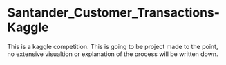 # Santander_Customer_Transactions-Kaggle

This is a kaggle competition. This is going to be project made to the point, no extensive visualtion or explanation of the process will be written down. 

